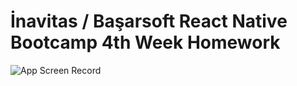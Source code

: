 # İnavitas / Başarsoft React Native Bootcamp 4th Week Homework 

![App Screen Record](./Gif/ScreenRecord.gif)